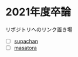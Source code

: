 # 2021年度卒論
リポジトリへのリンク置き場

- [ ] [supachan](https://portal.sfc.wide.ad.jp/en/meetings/2021f/gp2_pre-submission/supachan)
- [ ] [masatora](https://portal.sfc.wide.ad.jp/meetings/2021f/gp2_pre-submission/masatora)

